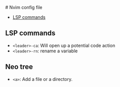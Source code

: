 # Nvim config file

<!--toc:start-->

- [LSP commands](#lsp-commands)
<!--toc:end-->

## LSP commands

- `<leader>-ca`: Will open up a potential code action
- `<leader>-rn`: rename a variable

## Neo tree

- `<a>`: Add a file or a directory.
